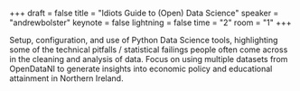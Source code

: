 +++
draft = false
title = "Idiots Guide to (Open) Data Science"
speaker = "andrewbolster"
keynote = false
lightning = false
time = "2"
room = "1"
+++

Setup, configuration, and use of Python Data Science tools, highlighting some of the technical pitfalls / statistical failings people often come across in the cleaning and analysis of data. Focus on using multiple datasets from OpenDataNI to generate insights into economic policy and educational attainment in Northern Ireland.